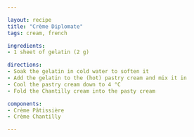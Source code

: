```yaml
---

layout: recipe
title: "Crème Diplomate"
tags: cream, french

ingredients:
- 1 sheet of gelatin (2 g)

directions:
- Soak the gelatin in cold water to soften it
- Add the gelatin to the (hot) pastry cream and mix it in
- Cool the pastry cream down to 4 °C
- Fold the Chantilly cream into the pasty cream

components:
- Crème Pâtissière
- Crème Chantilly

---
```

